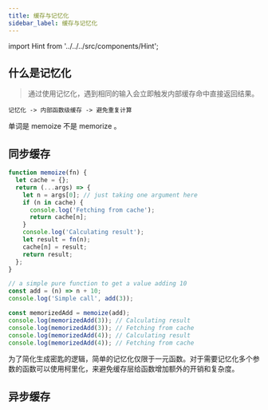 ```yaml
---
title: 缓存与记忆化
sidebar_label: 缓存与记忆化
---
```


import Hint from '../../../src/components/Hint';

## 什么是记忆化

> 通过使用记忆化，遇到相同的输入会立即触发内部缓存命中直接返回结果。

```text
记忆化 -> 内部函数级缓存 -> 避免重复计算
```

<Hint type="warn">单词是 memoize 不是 memorize 。</Hint>

## 同步缓存

```js
function memoize(fn) {
  let cache = {};
  return (...args) => {
    let n = args[0]; // just taking one argument here
    if (n in cache) {
      console.log('Fetching from cache');
      return cache[n];
    }
    console.log('Calculating result');
    let result = fn(n);
    cache[n] = result;
    return result;
  };
}
```

```js
// a simple pure function to get a value adding 10
const add = (n) => n + 10;
console.log('Simple call', add(3));

const memorizedAdd = memoize(add);
console.log(memorizedAdd(3)); // Calculating result
console.log(memorizedAdd(3)); // Fetching from cache
console.log(memorizedAdd(4)); // Calculating result
console.log(memorizedAdd(4)); // Fetching from cache
```

为了简化生成密匙的逻辑，简单的记忆化仅限于一元函数。对于需要记忆化多个参数的函数可以使用柯里化，来避免缓存层给函数增加额外的开销和复杂度。

## 异步缓存
